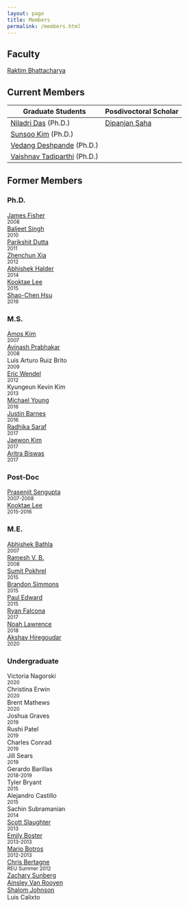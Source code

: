 ```yaml
---
layout: page
title: Members
permalink: /members.html
---
```


## Faculty

[Raktim Bhattacharya](http://engineering.tamu.edu/aerospace/people/rbhattacharya)
<!--- [Full CV](/pdfs/raktim-cv.pdf) -->

## Current Members

| **Graduate Students** | **Posdivoctoral Scholar** | 
|-|-|
| [Niladri Das](https://www.linkedin.com/in/niladri-das) (Ph.D.) | [Dipanjan Saha](http://linkedin.com/in/dipanjan-saha-37b53829) |
| [Sunsoo Kim](https://www.linkedin.com/in/sunsoo-kim-1222a511b) (Ph.D.)   
| [Vedang Deshpande](https://www.linkedin.com/in/vedang-deshpande) (Ph.D.) 
| [Vaishnav Tadiparthi](https://www.linkedin.com/in/vaishnav-tadiparthi-0453b923) (Ph.D.) 

## Former Members
### Ph.D.

<div class="former_students">
  <div><a href="https://www.linkedin.com/in/james-fisher-0ba9798b">James Fisher</a> <br> <small>2008</small></div>
  <div><a href="https://www.linkedin.com/in/baljeet-singh-9039b818">Baljeet Singh</a> <br> <small>2010</small></div>
  <div><a href ="https://www.linkedin.com/in/parikshit-dutta-7a862b13"> Parikshit Dutta </a> <br> <small>2011</small></div>
  <div><a href ="http://www.linkedin.com/pub/zhenchun-xia/10/633/129"> Zhenchun Xia </a><br> <small>2012</small></div>
  <div><a href = "https://www.abhishekhalder.org">Abhishek Halder </a> <br> <small>2014</small></div>
  <div><a href ="https://sites.google.com/view/kooktaelee"> Kooktae Lee </a> <br> <small>2015</small> </div>
  <div><a href ="https://www.linkedin.com/in/shaochenhsu"> Shao-Chen Hsu </a> <br> <small>2019</small></div>
  </div>

### M.S.

<div class="former_students">
    <div><a href="http://www.linkedin.com/pub/amos-kim/2b/63a/69"> Amos Kim</a><br> <small>2007</small> </div> 
    <div><a href="http://www.linkedin.com/pub/avinash-prabhakar/4/3b3/464"> Avinash Prabhakar</a><br> <small>2008</small> </div> 
    <div>Luis Arturo Ruiz Brito <br> <small>2009</small></div>
    <div><a href="http://www.linkedin.com/in/ericdbw">Eric Wendel </a> <br> <small>2012</small></div>
     <div>Kyungeun Kevin Kim <br> <small>2013</small></div>
     <div><a href = "http://www.linkedin.com/pub/michael-young/76/119/738?trk=pub-pbmap">Michael Young</a> <br> <small>2016</small></div>
     <div><a href = "https://www.linkedin.com/in/justinbarnes2013">Justin Barnes</a> <br> <small>2016</small> </div>
     <div><a href = "https://in.linkedin.com/in/radhika-saraf-93232498">Radhika Saraf</a> <br> <small>2017</small></div>
    <div><a href = "https://www.linkedin.com/in/jwkim8804">Jaewon Kim</a><br> <small>2017</small></div>
    <div><a href = "https://www.linkedin.com/in/aritrabiswas">Aritra Biswas</a><br> <small>2017</small></div>
</div>

### Post-Doc

<div class="former_students">
<div> <a href = "http://www.linkedin.com/in/prasenjitsengupta">Prasenjit Sengupta </a> <br> <small>2007-2008</small></div>
<div> <a href = "https://sites.google.com/view/kooktaelee">Kooktae Lee </a> <br> <small>2015-2016</small></div>
</div>

### M.E.

<div class="former_students">
<div><a href="https://www.linkedin.com/in/abhishekbathla"> Abhishek Bathla </a><br> <small> 2007</small></div>
<div><a href="https://www.linkedin.com/in/vbramesh"> Ramesh V. B. </a> <br> <small> 2008</small></div>
<div><a href="https://www.linkedin.com/in/sumit-pokhrel-a60a7a66">Sumit Pokhrel</a><br> <small> 2015</small></div>
<div><a href="https://www.linkedin.com/in/brandon-simmons-928637b2">Brandon Simmons</a> <br> <small> 2015</small></div>
<div><a href="https://www.linkedin.com/in/pauldedward">Paul Edward </a> <br> <small>2015</small></div>
<div><a href="https://www.linkedin.com/in/ryan-falcona-952316146/">Ryan Falcona</a> <br> <small> 2017</small></div>
<div><a href="https://www.linkedin.com/in/noah-lawrence-abab34171">Noah Lawrence</a> <br> <small> 2018</small></div>
<div><a href="https://www.linkedin.com/in/akshay-hiregoudar/">Akshay Hiregoudar</a> <br> <small> 2020</small></div>
</div>

### Undergraduate 
<div class="former_students">
      <div>Victoria Nagorski <br> <small>2020</small></div>
      <div>Christina Erwin <br> <small>2020</small></div>
      <div>Brent Mathews <br> <small>2020</small></div>
      <div>Joshua Graves <br> <small>2019</small></div>
      <div>Rushi Patel <br> <small>2019</small></div>
      <div>Charles Conrad <br> <small>2019</small></div>
      <div>Jill Sears <br> <small>2019</small></div>
      <div>Gerardo Barillas <br> <small>2018-2019</small></div>
      <div>Tyler Bryant <br> <small>2015</small></div>
      <div>Alejandro Castillo <br> <small>2015</small></div>
      <div>Sachin Subramanian <br> <small>2014</small></div>
      <div><a href="http://www.linkedin.com/pub/scott-slaughter/31/4a9/ba0">Scott Slaughter</a> <br> <small>2013</small></div>
      <div><a href="http://www.linkedin.com/pub/emily-boster/80/183/b89">Emily Boster</a> <br> <small>2013-2013</small></div>
      <div><a href="http://www.linkedin.com/pub/mario-botros/51/6b2/559">Mario Botros</a> <br> <small>2012-2013</small></div>
      <div><a href="http://www.linkedin.com/pub/christopher-bertagne/63/2b9/711">Chris Bertagne</a> <br> <small>REU Summer 2012</small></div>
      <div><a href="http://www.linkedin.com/pub/zachary-sunberg/24/669/540">Zachary Sunberg</a><br> <small> </small></div>
      <div><a href="http://www.linkedin.com/pub/ainsley-van-rooyen/32/59b/715">Ainsley Van Rooyen</a><br> <small> </small></div>
      <div><a href="http://www.linkedin.com/pub/shalom-johnson/25/135/55">Shalom Johnson</a><br> <small> </small></div>
      <div>Luis Calixto <br> <small> </small></div>
    </div>
